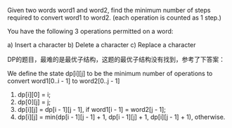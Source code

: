 Given two words word1 and word2, find the minimum number of steps required to convert word1 to word2. (each operation is counted as 1 step.)



You have the following 3 operations permitted on a word:



a) Insert a character
b) Delete a character
c) Replace a character

DP的题目，最难的是最优子结构，这题的最优子结构没有找到，参考了下答案：

We define the state dp[i][j] to be the minimum number of operations to convert word1[0..i - 1] to word2[0..j - 1]

1. dp[i][0] = i;
2. dp[0][j] = j;
3. dp[i][j] = dp[i - 1][j - 1], if word1[i - 1] = word2[j - 1];
4. dp[i][j] = min(dp[i - 1][j - 1] + 1, dp[i - 1][j] + 1, dp[i][j - 1] + 1), otherwise.
